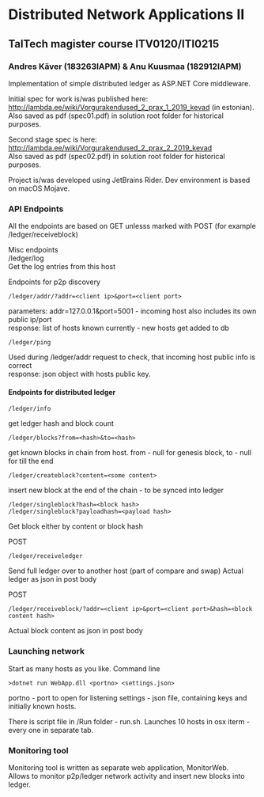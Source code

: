 # Distributed Network Applications II
## TalTech magister course ITV0120/ITI0215

### Andres Käver (183263IAPM) & Anu Kuusmaa (182912IAPM)


Implementation of simple distributed ledger as ASP.NET Core middleware.

Initial spec for work is/was published here: 
http://lambda.ee/wiki/Vorgurakendused_2_prax_1_2019_kevad (in estonian).  
Also saved as pdf (spec01.pdf) in solution root folder for historical purposes.

Second stage spec is here: 
http://lambda.ee/wiki/Vorgurakendused_2_prax_2_2019_kevad  
Also saved as pdf (spec02.pdf) in solution root folder for historical purposes.  


Project is/was developed using JetBrains Rider. Dev environment is based on macOS Mojave.  


### API Endpoints

All the endpoints are based on GET unlesss marked with POST (for example /ledger/receiveblock)  

Misc endpoints  
/ledger/log  
Get the log entries from this host  


Endpoints for p2p discovery  
~~~
/ledger/addr/?addr=<client ip>&port=<client port>  
~~~
parameters: addr=127.0.0.1&port=5001 - incoming host also includes its own public ip/port  
response: list of hosts known currently - new hosts get added to db  
 
~~~
/ledger/ping  
~~~
Used during /ledger/addr request to check, that incoming host public info is correct  
response: json object with hosts public key.  


#### Endpoints for distributed ledger  
~~~
/ledger/info 
~~~
get ledger hash and block count

~~~
/ledger/blocks?from=<hash>&to=<hash>  
~~~
get known blocks in chain from host. from - null for genesis block, to - null for till the end  

~~~
/ledger/createblock?content=<some content>  
~~~
insert new block at the end of the chain - to be synced into ledger  
  
~~~
/ledger/singleblock?hash=<block hash>  
/ledger/singleblock?payloadhash=<payload hash>  
~~~
Get block either by content or block hash  

POST
~~~
/ledger/receiveledger
~~~
Send full ledger over to another host (part of compare and swap)
Actual ledger as json in post body

POST  
~~~
/ledger/receiveblock/?addr=<client ip>&port=<client port>&hash=<block content hash>  
~~~
Actual block content as json in post body  

### Launching network

Start as many hosts as you like. Command line  
~~~
>dotnet run WebApp.dll <portno> <settings.json>
~~~
portno - port to open for listening
settings - json file, containing keys and initially known hosts.

There is script file in /Run folder - run.sh. Launches 10 hosts in osx iterm - every one in separate tab.

### Monitoring tool

Monitoring tool is written as separate web application, MonitorWeb.  
Allows to monitor p2p/ledger network activity and insert new blocks into ledger.   
